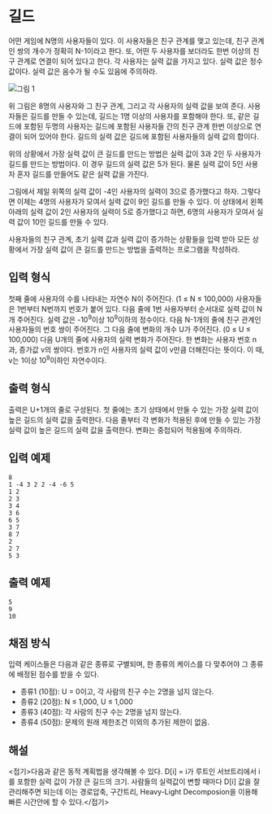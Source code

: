 # 길드

어떤 게임에 N명의 사용자들이 있다. 이 사용자들은 친구 관계를 맺고 있는데, 친구 관계인 쌍의 개수가 정확히 N-1이라고 한다. 또, 어떤 두 사용자를 보더라도 한번 이상의 친구 관계로 연결이 되어 있다고 한다. 각 사용자는 실력 값을 가지고 있다. 실력 값은 정수 값이다. 실력 값은 음수가 될 수도 있음에 주의하라.

![그림 1](images/1508666684492_pic1.png)

위 그림은 8명의 사용자와 그 친구 관계, 그리고 각 사용자의 실력 값을 보여 준다. 사용자들은 길드를 만들 수 있는데, 길드는 1명 이상의 사용자를 포함해야 한다. 또, 같은 길드에 포함된 두명의 사용자는 길드에 포함된 사용자들 간의 친구 관계 한번 이상으로 연결이 되어 있어야 한다. 길드의 실력 값은 길드에 포함된 사용자들의 실력 값의 합이다.

위의 상황에서 가장 실력 값이 큰 길드를 만드는 방법은 실력 값이 3과 2인 두 사용자가 길드를 만드는 방법이다. 이 경우 길드의 실력 값은 5가 된다. 물론 실력 값이 5인 사용자 혼자 길드를 만들어도 같은 실력 값을 가진다.

그림에서 제일 위쪽의 실력 값이 -4인 사용자의 실력이 3으로 증가했다고 하자. 그렇다면 이제는 4명의 사용자가 모여서 실력 값이 9인 길드를 만들 수 있다. 이 상태에서 왼쪽 아래의 실력 값이 2인 사용자의 실력이 5로 증가했다고 하면, 6명의 사용자가 모여서 실력 값이 10인 길드를 만들 수 있다.

사용자들의 친구 관계, 초기 실력 값과 실력 값이 증가하는 상황들을 입력 받아 모든 상황에서 가장 실력 값이 큰 길드를 만드는 방법을 출력하는 프로그램을 작성하라.

## 입력 형식

첫째 줄에 사용자의 수를 나타내는 자연수 N이 주어진다. (1 ≤ N ≤ 100,000) 사용자들은 1번부터 N번까지 번호가 붙어 있다. 다음 줄에 1번 사용자부터 순서대로 실력 값이 N개 주어진다. 실력 값은 -10<sup>9</sup>이상 10<sup>9</sup>이하의 정수이다. 다음 N-1개의 줄에 친구 관계인 사용자들의 번호 쌍이 주어진다. 그 다음 줄에 변화의 개수 U가 주어진다. (0 ≤ U ≤ 100,000) 다음 U개의 줄에 사용자의 실력 변화가 주어진다. 한 변화는 사용자 번호 n과, 증가값 v의 쌍이다. 번호가 n인 사용자의 실력 값이 v만큼 더해진다는 뜻이다. 이 때, v는 1이상 10<sup>9</sup>이하인 자연수이다.

## 출력 형식

출력은 U+1개의 줄로 구성된다. 첫 줄에는 초기 상태에서 만들 수 있는 가장 실력 값이 높은 길드의 실력 값을 출력한다. 다음 줄부터 각 변화가 적용된 후에 만들 수 있는 가장 실력 값이 높은 길드의 실력 값을 출력한다. 변화는 중첩되어 적용됨에 주의하라.

## 입력 예제

```
8
1 -4 3 2 2 -4 -6 5
1 2
2 3
3 4
3 6
6 5
3 7
8 7
2
2 7
5 3
```

## 출력 예제

```
5
9
10
```

## 채점 방식

입력 케이스들은 다음과 같은 종류로 구별되며, 한 종류의 케이스를 다 맞추어야 그 종류에 배정된 점수를 받을 수 있다.

* 종류1 (10점): U = 0이고, 각 사람의 친구 수는 2명을 넘지 않는다.
* 종류2 (20점): N ≤ 1,000, U ≤ 1,000
* 종류3 (40점): 각 사람의 친구 수는 2명을 넘지 않는다.
* 종류4 (50점): 문제의 원래 제한조건 이외의 추가된 제한이 없음.

## 해설

<접기>다음과 같은 동적 계획법을 생각해볼 수 있다. D[i] = i가 루트인 서브트리에서 i를 포함한 실력 값이 가장 큰 길드의 크기. 사람들의 실력값이 변할 때마다 D[i] 값을 잘 관리해주면 되는데 이는 경로압축, 구간트리, Heavy-Light Decomposion을 이용해 빠른 시간안에 할 수 있다.</접기>
